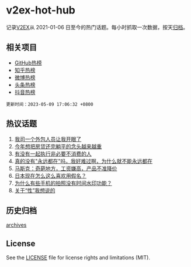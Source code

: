 # v2ex-hot-hub

 记录[V2EX](https://www.v2ex.com/)从 2021-01-06 日至今的热门话题。每小时抓取一次数据，按天[归档](archives)。
 
 ## 相关项目

- [GitHub热榜](https://github.com/snaildev/github-hot-hub)
- [知乎热榜](https://github.com/snaildev/zhihu-hot-hub)
- [微博热榜](https://github.com/snaildev/weibo-hot-hub)
- [头条热榜](https://github.com/snaildev/toutiao-hot-hub)
- [抖音热榜](https://github.com/snaildev/douyin-hot-hub)


 `更新时间：2023-05-09 17:06:32 +0800`

## 热议话题

1. [我司一个外包人员让我开眼了](https://www.v2ex.com/t/938335)
1. [今年想把房贷还完躺平的念头越来越重](https://www.v2ex.com/t/938367)
1. [有没有一起执行非必要不消费的人](https://www.v2ex.com/t/938467)
1. [真的没有"永远都在"吗，我好难过啊，为什么就不能永远都在](https://www.v2ex.com/t/938493)
1. [马斯克：奇葩地方，工资嫌高，产品不准降价](https://www.v2ex.com/t/938506)
1. [日本现在怎么这么喜欢用假名？](https://www.v2ex.com/t/938337)
1. [为什么有些手机的拍照没有时间水印功能？](https://www.v2ex.com/t/938413)
1. [关于“性”我想说的](https://www.v2ex.com/t/938436)

## 历史归档

[archives](archives)

## License

See the [LICENSE](LICENSE) file for license rights and limitations (MIT).

